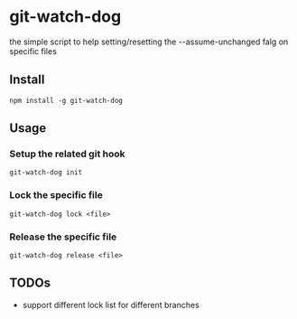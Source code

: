 # git-watch-dog

the simple script to help setting/resetting the --assume-unchanged falg on specific files

## Install

`npm install -g git-watch-dog`

## Usage

### Setup the related git hook

`git-watch-dog init`

### Lock the specific file

`git-watch-dog lock <file>`

### Release the specific file

`git-watch-dog release <file>`

## TODOs

- support different lock list for different branches


